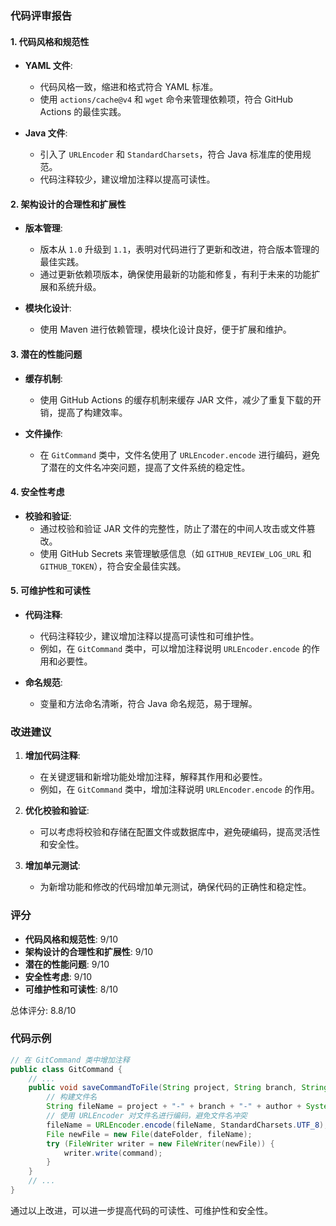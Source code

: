 ### 代码评审报告

#### 1. 代码风格和规范性
- **YAML 文件**:
  - 代码风格一致，缩进和格式符合 YAML 标准。
  - 使用 `actions/cache@v4` 和 `wget` 命令来管理依赖项，符合 GitHub Actions 的最佳实践。

- **Java 文件**:
  - 引入了 `URLEncoder` 和 `StandardCharsets`，符合 Java 标准库的使用规范。
  - 代码注释较少，建议增加注释以提高可读性。

#### 2. 架构设计的合理性和扩展性
- **版本管理**:
  - 版本从 `1.0` 升级到 `1.1`，表明对代码进行了更新和改进，符合版本管理的最佳实践。
  - 通过更新依赖项版本，确保使用最新的功能和修复，有利于未来的功能扩展和系统升级。

- **模块化设计**:
  - 使用 Maven 进行依赖管理，模块化设计良好，便于扩展和维护。

#### 3. 潜在的性能问题
- **缓存机制**:
  - 使用 GitHub Actions 的缓存机制来缓存 JAR 文件，减少了重复下载的开销，提高了构建效率。

- **文件操作**:
  - 在 `GitCommand` 类中，文件名使用了 `URLEncoder.encode` 进行编码，避免了潜在的文件名冲突问题，提高了文件系统的稳定性。

#### 4. 安全性考虑
- **校验和验证**:
  - 通过校验和验证 JAR 文件的完整性，防止了潜在的中间人攻击或文件篡改。
  - 使用 GitHub Secrets 来管理敏感信息（如 `GITHUB_REVIEW_LOG_URL` 和 `GITHUB_TOKEN`），符合安全最佳实践。

#### 5. 可维护性和可读性
- **代码注释**:
  - 代码注释较少，建议增加注释以提高可读性和可维护性。
  - 例如，在 `GitCommand` 类中，可以增加注释说明 `URLEncoder.encode` 的作用和必要性。

- **命名规范**:
  - 变量和方法命名清晰，符合 Java 命名规范，易于理解。

### 改进建议

1. **增加代码注释**:
   - 在关键逻辑和新增功能处增加注释，解释其作用和必要性。
   - 例如，在 `GitCommand` 类中，增加注释说明 `URLEncoder.encode` 的作用。

2. **优化校验和验证**:
   - 可以考虑将校验和存储在配置文件或数据库中，避免硬编码，提高灵活性和安全性。

3. **增加单元测试**:
   - 为新增功能和修改的代码增加单元测试，确保代码的正确性和稳定性。

### 评分
- **代码风格和规范性**: 9/10
- **架构设计的合理性和扩展性**: 9/10
- **潜在的性能问题**: 9/10
- **安全性考虑**: 9/10
- **可维护性和可读性**: 8/10

总体评分: 8.8/10

### 代码示例

```java
// 在 GitCommand 类中增加注释
public class GitCommand {
    // ...
    public void saveCommandToFile(String project, String branch, String author, String command) throws IOException {
        // 构建文件名
        String fileName = project + "-" + branch + "-" + author + System.currentTimeMillis() + RandomStringUtil.generateRandomString(3) + ".md";
        // 使用 URLEncoder 对文件名进行编码，避免文件名冲突
        fileName = URLEncoder.encode(fileName, StandardCharsets.UTF_8);
        File newFile = new File(dateFolder, fileName);
        try (FileWriter writer = new FileWriter(newFile)) {
            writer.write(command);
        }
    }
    // ...
}
```

通过以上改进，可以进一步提高代码的可读性、可维护性和安全性。